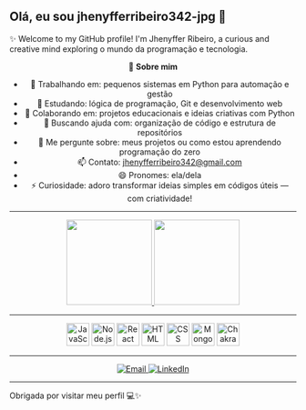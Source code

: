 ## Olá, eu sou jhenyfferribeiro342-jpg 👋

✨ Welcome to my GitHub profile! I'm Jhenyffer Ribeiro, a curious and creative mind exploring o mundo da programação e tecnologia.

<div align="center">

🎯 **Sobre mim**  
- 🔭 Trabalhando em: pequenos sistemas em Python para automação e gestão  
- 🌱 Estudando: lógica de programação, Git e desenvolvimento web  
- 👯 Colaborando em: projetos educacionais e ideias criativas com Python  
- 🤔 Buscando ajuda com: organização de código e estrutura de repositórios  
- 💬 Me pergunte sobre: meus projetos ou como estou aprendendo programação do zero  
- 📫 Contato: jhenyfferribeiro342@gmail.com  
- 😄 Pronomes: ela/dela  
- ⚡ Curiosidade: adoro transformar ideias simples em códigos úteis — com criatividade!

---

<!-- GitHub Stats - Rosa -->
<a href="https://github.com/jhenyfferribeiro342-jpg">
  <img height="150" src="https://github-readme-stats.vercel.app/api?username=jhenyfferribeiro342-jpg&show_icons=true&locale=en&layout=compact&hide=contribs,prs&title_color=ff69b4&icon_color=ff69b4&text_color=ff69b4&bg_color=00000000" />
  <img height="150" src="https://github-readme-stats.vercel.app/api/top-langs/?username=jhenyfferribeiro342-jpg&layout=compact&langs_count=6&hide=html&title_color=ff69b4&text_color=ff69b4&bg_color=00000000" />
</a>

---

<!-- Tech Stack Icons -->
<img alt="JavaScript" width="40" src="https://cdn.jsdelivr.net/gh/devicons/devicon/icons/javascript/javascript-original.svg" />
<img alt="Node.js" width="40" src="https://cdn.jsdelivr.net/gh/devicons/devicon/icons/nodejs/nodejs-original.svg" />
<img alt="React" width="40" src="https://cdn.jsdelivr.net/gh/devicons/devicon/icons/react/react-original.svg" />
<img alt="HTML" width="40" src="https://cdn.jsdelivr.net/gh/devicons/devicon/icons/html5/html5-original.svg" />
<img alt="CSS" width="40" src="https://cdn.jsdelivr.net/gh/devicons/devicon/icons/css3/css3-original.svg" />
<img alt="MongoDB" width="40" src="https://cdn.jsdelivr.net/gh/devicons/devicon/icons/mongodb/mongodb-original.svg" />
<img alt="Chakra UI" width="40" src="https://cdn.jsdelivr.net/gh/devicons/devicon/icons/chakraui/chakraui-original.svg" />

---

<!-- Contact Badges -->
<a href="mailto:jhenyfferribeiro342@gmail.com">
  <img src="https://img.shields.io/badge/Email-jhenyfferribeiro342%40gmail.com-ff69b4?style=for-the-badge&logo=gmail&logoColor=white" alt="Email" />
</a>
<a href="https://www.linkedin.com/in/jhenyffer-ribeiro-14b3b1341">
  <img src="https://img.shields.io/badge/LinkedIn-Jhenyffer%20Ribeiro-ff69b4?style=for-the-badge&logo=linkedin&logoColor=white" alt="LinkedIn" />
</a>

</div>

---

Obrigada por visitar meu perfil 💻✨

